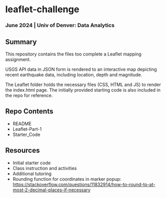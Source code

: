 # leaflet-challenge
### June 2024 | Univ of Denver: Data Analytics

## Summary
This repository contains the files too complete a Leaflet mapping assignment.

USGS API data in JSON form is rendered to an interactive map depicting recent earthquake data, including location, depth and magnitude.

The Leaflet folder holds the necessary files (CSS, HTML and JS) to render the index.html page. The initially provided starting code is also included in the repo for reference.

## Repo Contents
- README
- Leaflet-Part-1
- Starter_Code

## Resources
- Initial starter code
- Class instruction and activities
- Additional tutoring
- Rounding function for coordinates in marker popup: https://stackoverflow.com/questions/11832914/how-to-round-to-at-most-2-decimal-places-if-necessary

